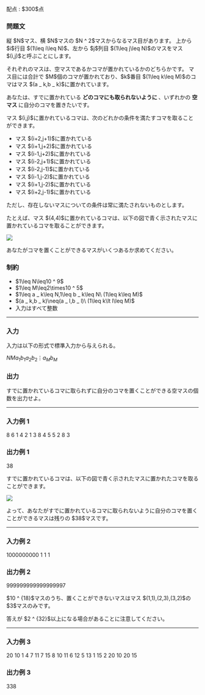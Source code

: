 
<div>

<span>

<span>

<p>
配点 : $300$点
</p>

<div>

<section>

### **問題文**

<p>
縦 $N$マス、横 $N$マスの $N ^ 2$マスからなるマス目があります。
上から $i$行目 $(1\leq i\leq N)$、左から $j$列目 $(1\leq j\leq N)$のマスをマス $(i,j)$と呼ぶことにします。
</p>

<p>
それぞれのマスは、空マスであるかコマが置かれているかのどちらかです。
マス目には合計で $M$個のコマが置かれており、$k$番目 $(1\leq k\leq M)$のコマはマス $(a _ k,b _ k)$に置かれています。
</p>

<p>
あなたは、すでに置かれている
<strong>
どのコマにも取られないように
</strong>
、いずれかの
<strong>
空マス
</strong>
に自分のコマを置きたいです。
</p>

<p>
マス $(i,j)$に置かれているコマは、次のどれかの条件を満たすコマを取ることができます。
</p>

<ul>

<li>
マス $(i+2,j+1)$に置かれている
</li>

<li>
マス $(i+1,j+2)$に置かれている
</li>

<li>
マス $(i-1,j+2)$に置かれている
</li>

<li>
マス $(i-2,j+1)$に置かれている
</li>

<li>
マス $(i-2,j-1)$に置かれている
</li>

<li>
マス $(i-1,j-2)$に置かれている
</li>

<li>
マス $(i+1,j-2)$に置かれている
</li>

<li>
マス $(i+2,j-1)$に置かれている
</li>

</ul>

<p>
ただし、存在しないマスについての条件は常に満たされないものとします。
</p>

<p>
たとえば、マス $(4,4)$に置かれているコマは、以下の図で青く示されたマスに置かれているコマを取ることができます。
</p>

<p>

<img src="https://img.atcoder.jp/abc377/871985d4de26cef302c00cdd6f178880.png">

</img>

</p>

<p>
あなたがコマを置くことができるマスがいくつあるか求めてください。
</p>

</section>

</div>

<div>

<section>

### **制約**

<ul>

<li>
$1\leq N\leq10 ^ 9$
</li>

<li>
$1\leq M\leq2\times10 ^ 5$
</li>

<li>
$1\leq a _ k\leq N,1\leq b _ k\leq N\ (1\leq k\leq M)$
</li>

<li>
$(a _ k,b _ k)\neq(a _ l,b _ l)\ (1\leq k\lt l\leq M)$
</li>

<li>
入力はすべて整数
</li>

</ul>

</section>

</div>

---

<div>

<div>

<section>

### **入力**

<p>
入力は以下の形式で標準入力から与えられる。
</p>

<div>

$N$$M$$a _ 1$$b _ 1$$a _ 2$$b _ 2$$\vdots$$a _ M$$b _ M$
</div>

</section>

</div>

<div>

<section>

### **出力**

<p>
すでに置かれているコマに取られずに自分のコマを置くことができる空マスの個数を出力せよ。
</p>

</section>

</div>

</div>

---

<div>

<section>

### **入力例 1**

<div>

8 6
1 4
2 1
3 8
4 5
5 2
8 3

</div>

</section>

</div>

<div>

<section>

### **出力例 1**

<div>

38

</div>

<p>
すでに置かれているコマは、以下の図で青く示されたマスに置かれたコマを取ることができます。
</p>

<p>

<img src="https://img.atcoder.jp/abc377/cb70c753c18ba20c291ba79e76f34599.png">

</img>

</p>

<p>
よって、あなたがすでに置かれているコマに取られないように自分のコマを置くことができるマスは残りの $38$マスです。
</p>

</section>

</div>

---

<div>

<section>

### **入力例 2**

<div>

1000000000 1
1 1

</div>

</section>

</div>

<div>

<section>

### **出力例 2**

<div>

999999999999999997

</div>

<p>
$10 ^ {18}$マスのうち、置くことができないマスはマス $(1,1),(2,3),(3,2)$の $3$マスのみです。
</p>

<p>
答えが $2 ^ {32}$以上になる場合があることに注意してください。
</p>

</section>

</div>

---

<div>

<section>

### **入力例 3**

<div>

20 10
1 4
7 11
7 15
8 10
11 6
12 5
13 1
15 2
20 10
20 15

</div>

</section>

</div>

<div>

<section>

### **出力例 3**

<div>

338

</div>

</section>

</div>

</span>

</span>

</div>
